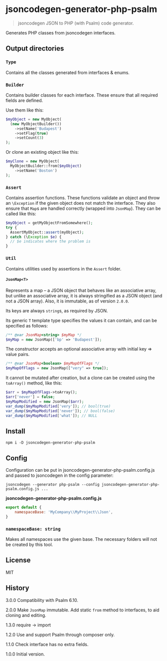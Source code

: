 # jsoncodegen-generator-php-psalm

> jsoncodegen JSON to PHP (with Psalm) code generator.

Generates PHP classes from jsoncodegen interfaces.

## Output directories

### `Type`

Contains all the classes generated from interfaces & enums.

### `Builder`

Contains builder classes for each interface. These ensure that all required fields are defined.

Use them like this:

```PHP
$myObject = new MyObject(
  (new MyObjectBuilder())
    ->setName('Budapest')
    ->setFlag(true)
    ->setCount(3)
);
```

Or clone an existing object like this:

```PHP
$myClone = new MyObject(
  MyObjectBuilder::from($myObject)
    ->setName('Boston')
);
```

### `Assert`

Contains assertion functions. These functions validate an object and throw an `\Exception` if the given object does not match the interface. They also ensure that `Map`s are handled correctly (wrapped into `JsonMap`). They can be called like this:

```PHP
$myObject = getMyObjectFromSomewhere();
try {
  AssertMyObject::assert(myObject);
} catch (\Exception $e) {
  // $e indicates where the problem is
}
```

### `Util`

Contains utilities used by assertions in the `Assert` folder.

#### `JsonMap<T>`

Represents a map – a JSON object that behaves like an associative array, but unlike an associative array, it is always stringified as a JSON object (and not a JSON array). Also, it is immutable, as of version `2.0.0`.

Its keys are always `string`s, as required by JSON.

Its generic `T` template type specifies the values it can contain, and can be specified as follows:

```PHP
/** @var JsonMap<string> $myMap */
$myMap = new JsonMap(['bp' => 'Budapest']);
```

The constructor accepts an optional associative array with initial key => value pairs.

```PHP
/** @var JsonMap<boolean> $myMapOfFlags */
$myMapOfFlags = new JsonMap(["very" => true]);
```

It cannot be mutated after creation, but a clone can be created using the `toArray()` method, like this:

```PHP
$arr = $myMapOfFlags->toArray();
$arr['never'] = false;
$myMapModified = new JsonMap($arr);
var_dump($myMapModified['very']); // bool(true)
var_dump($myMapModified['never']); // bool(false)
var_dump($myMapModified['what']); // NULL
```

## Install

```
npm i -D jsoncodegen-generator-php-psalm
```

## Config

Configuration can be put in jsoncodegen-generator-php-psalm.config.js and passed to jsoncodegen in the config parameter:

```
jsoncodegen --generator php-psalm --config jsoncodegen-generator-php-psalm.config.js ...
```

**jsoncodegen-generator-php-psalm.config.js**

```js
export default {
	namespaceBase: 'MyCompany\\MyProject\\Json',
}
```

### `namespaceBase: string`

Makes all namespaces use the given base. The necessary folders will not be created by this tool.

## License

MIT

## History

3.0.0 Compatibility with Psalm 6.10.

2.0.0 Make `JsonMap` immutable. Add static `from` method to interfaces, to aid cloning and editing.

1.3.0 require → import

1.2.0 Use and support Psalm through composer only.

1.1.0 Check interface has no extra fields.

1.0.0 Initial version.
